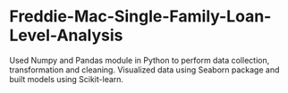 # Freddie-Mac-Single-Family-Loan-Level-Analysis

Used Numpy and Pandas module in Python to perform data collection, transformation and cleaning.
Visualized data using Seaborn package and built models using Scikit-learn.
